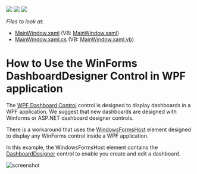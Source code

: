 <!-- default badges list -->
![](https://img.shields.io/endpoint?url=https://codecentral.devexpress.com/api/v1/VersionRange/128581169/22.2.2%2B)
[![](https://img.shields.io/badge/Open_in_DevExpress_Support_Center-FF7200?style=flat-square&logo=DevExpress&logoColor=white)](https://supportcenter.devexpress.com/ticket/details/T408053)
[![](https://img.shields.io/badge/📖_How_to_use_DevExpress_Examples-e9f6fc?style=flat-square)](https://docs.devexpress.com/GeneralInformation/403183)
<!-- default badges end -->
<!-- default file list -->
*Files to look at*:

* [MainWindow.xaml](./CS/WpfDashboardHost/MainWindow.xaml) (VB: [MainWindow.xaml](./VB/WpfDashboardHost/MainWindow.xaml))
* [MainWindow.xaml.cs](./CS/WpfDashboardHost/MainWindow.xaml.cs) (VB: [MainWindow.xaml.vb](./VB/WpfDashboardHost/MainWindow.xaml.vb))
<!-- default file list end -->
# How to Use the WinForms DashboardDesigner Control in WPF application

The [WPF Dashboard Control](https://docs.devexpress.com/Dashboard/119813) control is designed to display dashboards in a WPF application. We suggest that new dashboards are designed with Winforms or ASP.NET dashboard designer controls.

There is a workaround that uses the [WindowsFormsHost](https://docs.microsoft.com/en-us/dotnet/api/system.windows.forms.integration.windowsformshost) element designed to display any WinForms control inside a WPF application. 

In this example, the WindowsFormsHost element contains the [DashboardDesigner](https://docs.devexpress.com/Dashboard/DevExpress.DashboardWin.DashboardDesigner) control to enable you create and edit a dashboard.

![screenshot](/images/screenshot.png)
